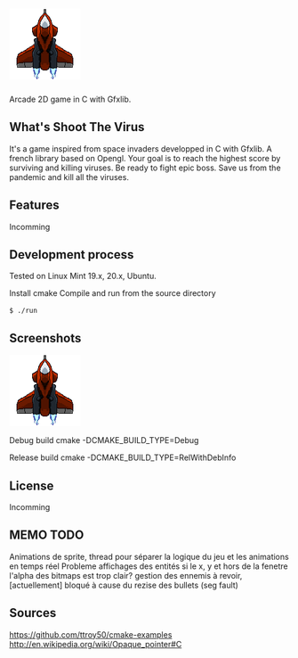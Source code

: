 # ![Shoot The Virus](img/spaceship.png) 

Arcade 2D game in C with Gfxlib.


## What's Shoot The Virus
It's a game inspired from space invaders developped in C with Gfxlib.
A french library based on Opengl.
Your goal is to reach the highest score by surviving and killing viruses.
Be ready to fight epic boss.
Save us from the pandemic and kill all the viruses.


## Features
Incomming

## Development process
Tested on Linux Mint 19.x, 20.x, Ubuntu.

Install cmake
Compile and run from the source directory
```shell
$ ./run
```


## Screenshots
![Spaceship](img/spaceship.png)

Debug build
cmake -DCMAKE_BUILD_TYPE=Debug <path>

Release build
cmake -DCMAKE_BUILD_TYPE=RelWithDebInfo <path>


## License
Incomming

## MEMO TODO
Animations de sprite, thread pour séparer la logique du jeu et les animations en temps réel
Probleme affichages des entités si le x, y et hors de la fenetre
l'alpha des bitmaps est trop clair?
gestion des ennemis à revoir, [actuellement] bloqué à cause du rezise des bullets (seg fault)


## Sources
https://github.com/ttroy50/cmake-examples
http://en.wikipedia.org/wiki/Opaque_pointer#C